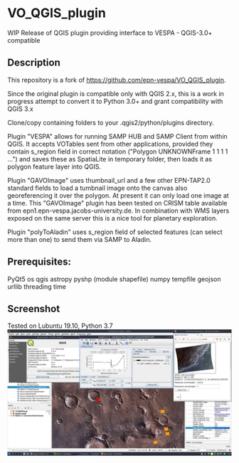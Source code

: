 # VO_QGIS_plugin
WIP Release of QGIS plugin providing interface to VESPA - QGIS-3.0+ compatible

## Description
This repository is a fork of https://github.com/epn-vespa/VO_QGIS_plugin.

Since the original plugin is compatible only with QGIS 2.x, this is a work in progress attempt to convert it to Python 3.0+ and grant compatibility with QGIS 3.x

Clone/copy containing folders to your .qgis2/python/plugins directory.

Plugin "VESPA" allows for running SAMP HUB and SAMP Client from within QGIS. It accepts VOTables sent from other applications, provided they contain s_region field in correct notation ("Polygon UNKNOWNFrame 1 1 1 1 ...") and saves these as SpatiaLite in temporary folder, then loads it as polygon feature layer into QGIS.

Plugin "GAVOImage" uses thumbnail_url and a few other EPN-TAP2.0 standard fields to load a tumbnail image onto the canvas also georeferencing it over the polygon. At present it can only load one image at a time. This "GAVOImage" plugin has been tested on CRISM table available from epn1.epn-vespa.jacobs-university.de. In combination with WMS layers exposed on the same server this is a nice tool for planetary exploration.

Plugin "polyToAladin" uses s_region field of selected features (can select more than one) to send them via SAMP to Aladin.

## Prerequisites:
PyQt5
os
qgis
astropy
pyshp (module shapefile)
numpy
tempfile
geojson
urllib
threading
time

## Screenshot
Tested on Lubuntu 19.10, Python 3.7
![Test](tested.jpg)
